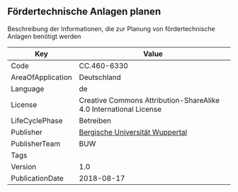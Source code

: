 ## Fördertechnische Anlagen planen
Beschreibung der Informationen, die zur Planung von fördertechnische Anlagen benötigt werden

Key | Value |
--|--|
Code | CC.460-6330 |  
AreaOfApplication | Deutschland |  
Language | de |  
License | Creative Commons Attribution-ShareAlike 4.0 International License |  
LifeCyclePhase | Betreiben |  
Publisher | [Bergische Universität Wuppertal](https://www.cafm-connect.org) |  
PublisherTeam | BUW |  
Tags |  |  
Version | 1.0 |  
PublicationDate | 2018-08-17 |  
